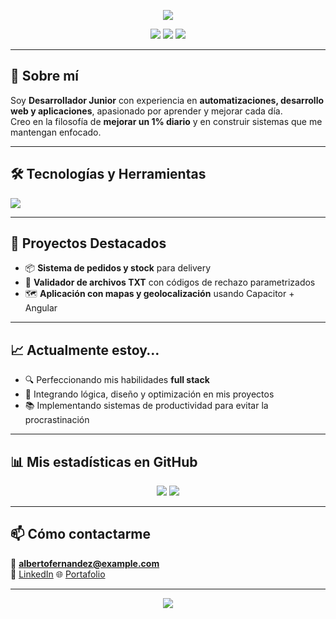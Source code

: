 <!-- Encabezado con banner -->
<p align="center">
  <img src="https://capsule-render.vercel.app/api?type=waving&color=0:0f9bff,100:004aad&height=180&section=header&text=¡Hola!%20Soy%20Alberto%20Fernández&fontSize=35&fontColor=ffffff&animation=fadeIn" />
</p>

<!-- Badges principales -->
<p align="center">
  <img src="https://img.shields.io/badge/Desarrollador%20Junior-💻-blue" />
  <img src="https://img.shields.io/badge/Full%20Stack-⚡-brightgreen" />
  <img src="https://img.shields.io/badge/Productividad-📈-orange" />
</p>

---

## 🌊 Sobre mí
Soy **Desarrollador Junior** con experiencia en **automatizaciones, desarrollo web y aplicaciones**, apasionado por aprender y mejorar cada día.  
Creo en la filosofía de **mejorar un 1% diario** y en construir sistemas que me mantengan enfocado.

---

## 🛠️ Tecnologías y Herramientas
<p>
  <img src="https://skillicons.dev/icons?i=python,js,ts,nodejs,angular,firebase,html,css,git,oracle" />
</p>

---

## 📌 Proyectos Destacados
- 📦 **Sistema de pedidos y stock** para delivery  
- 📄 **Validador de archivos TXT** con códigos de rechazo parametrizados  
- 🗺️ **Aplicación con mapas y geolocalización** usando Capacitor + Angular  

---

## 📈 Actualmente estoy…
- 🔍 Perfeccionando mis habilidades **full stack**  
- 🎯 Integrando lógica, diseño y optimización en mis proyectos  
- 📚 Implementando sistemas de productividad para evitar la procrastinación  

---

## 📊 Mis estadísticas en GitHub
<p align="center">
  <img src="https://github-readme-stats.vercel.app/api?username=albertofernandez&show_icons=true&theme=tokyonight" />
  <img src="https://github-readme-stats.vercel.app/api/top-langs/?username=albertofernandez&layout=compact&theme=tokyonight" />
</p>

---

## 📫 Cómo contactarme
📧 **albertofernandez@example.com**  
💼 [LinkedIn]([https://linkedin.com/in/tuusuario](https://www.linkedin.com/in/alberto-andres-fernandez-torres-025496222/))  
🌐 [Portafolio]([https://tuportafolio.com](https://portafolio-production-ef76.up.railway.app/))  

---

<p align="center">
  <img src="https://capsule-render.vercel.app/api?type=waving&color=0:0f9bff,100:004aad&height=120&section=footer" />
</p>
